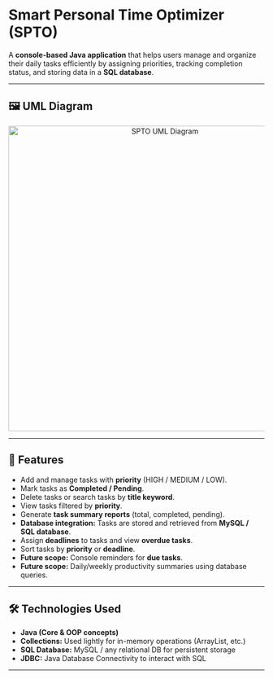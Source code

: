 # Smart Personal Time Optimizer (SPTO)

A **console-based Java application** that helps users manage and organize their daily tasks efficiently by assigning priorities, tracking completion status, and storing data in a **SQL database**.

---

## 🖼️ UML Diagram

<p align="center">
  <img src="c:\Users\bluef\OneDrive\Pictures\Screenshots 1\uml diagram.png" alt="SPTO UML Diagram" width="600"/>
</p>

---

## 🚀 Features

- Add and manage tasks with **priority** (HIGH / MEDIUM / LOW).  
- Mark tasks as **Completed / Pending**.  
- Delete tasks or search tasks by **title keyword**.  
- View tasks filtered by **priority**.  
- Generate **task summary reports** (total, completed, pending).  
- **Database integration:** Tasks are stored and retrieved from **MySQL / SQL database**.  
- Assign **deadlines** to tasks and view **overdue tasks**.  
- Sort tasks by **priority** or **deadline**.  
- **Future scope:** Console reminders for **due tasks**.  
- **Future scope:** Daily/weekly productivity summaries using database queries.

---

## 🛠️ Technologies Used

- **Java (Core & OOP concepts)**  
- **Collections:** Used lightly for in-memory operations (ArrayList, etc.)  
- **SQL Database:** MySQL / any relational DB for persistent storage  
- **JDBC:** Java Database Connectivity to interact with SQL  

---





